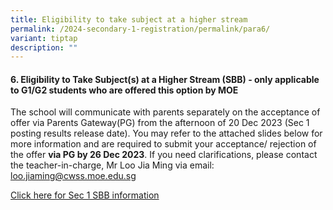 ```yaml
---
title: Eligibility to take subject at a higher stream
permalink: /2024-secondary-1-registration/permalink/para6/
variant: tiptap
description: ""
---
```

<h4>6. Eligibility to Take Subject(s) at a Higher Stream (SBB) - only applicable to G1/G2 students who are offered this option by MOE</h4><p>The school will communicate with parents separately on the acceptance of offer via Parents Gateway(PG) from the afternoon of 20 Dec 2023 (Sec 1 posting results release date). You may refer to the attached slides below for more information and are required to submit your acceptance/ rejection of the offer <strong>via PG by 26 Dec 2023</strong>. If you need clarifications, please contact the teacher-in-charge, Mr Loo Jia Ming via email: <a href="mailto:loo.jiaming@cwss.moe.edu.sg" rel="noopener noreferrer nofollow" target="_blank">loo.jiaming@cwss.moe.edu.sg</a></p><p><a href="/files/Sec_1_SBB_slides_for_Parents_updated_20231113.pdf" rel="noopener noreferrer nofollow" target="_blank">Click here for Sec 1 SBB information</a></p>